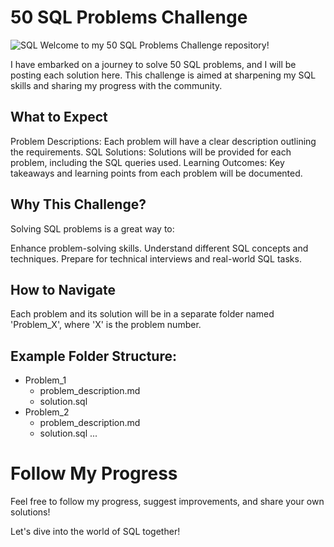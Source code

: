 # 50 SQL Problems Challenge
![SQL]()
Welcome to my 50 SQL Problems Challenge repository!

I have embarked on a journey to solve 50 SQL problems, and I will be posting each solution here. This challenge is aimed at sharpening my SQL skills and sharing my progress with the community.

## What to Expect
Problem Descriptions: Each problem will have a clear description outlining the requirements.
SQL Solutions: Solutions will be provided for each problem, including the SQL queries used.
Learning Outcomes: Key takeaways and learning points from each problem will be documented.
## Why This Challenge?
Solving SQL problems is a great way to:

Enhance problem-solving skills.
Understand different SQL concepts and techniques.
Prepare for technical interviews and real-world SQL tasks.
## How to Navigate
Each problem and its solution will be in a separate folder named 'Problem_X', where 'X' is the problem number.
## Example Folder Structure:
- Problem_1
  - problem_description.md
  - solution.sql
- Problem_2
  - problem_description.md
  - solution.sql
...


# Follow My Progress
Feel free to follow my progress, suggest improvements, and share your own solutions!

Let's dive into the world of SQL together!
